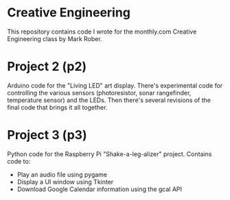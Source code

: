 # Creative Engineering

This repository contains code I wrote for the monthly.com Creative Engineering class by Mark Rober.

# Project 2 (p2)

Arduino code for the "Living LED" art display. There's experimental code for controlling the various sensors (photoresistor, sonar rangefinder, temperature sensor) and the LEDs. Then there's several revisions of the final code that brings it all together.

# Project 3 (p3)

Python code for the Raspberry Pi "Shake-a-leg-alizer" project. Contains code to:
* Play an audio file using pygame
* Display a UI window using Tkinter
* Download Google Calendar information using the gcal API
